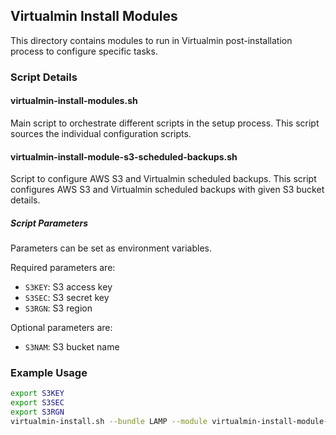 ## Virtualmin Install Modules

This directory contains modules to run in Virtualmin post-installation process
to configure specific tasks.

### Script Details

#### virtualmin-install-modules.sh

Main script to orchestrate different scripts in the setup process. This script
sources the individual configuration scripts.

#### virtualmin-install-module-s3-scheduled-backups.sh

Script to configure AWS S3 and Virtualmin scheduled backups. This script
configures AWS S3 and Virtualmin scheduled backups with given S3 bucket details.

##### Script Parameters
Parameters can be set as environment variables.

Required parameters are:

- `S3KEY`: S3 access key
- `S3SEC`: S3 secret key
- `S3RGN`: S3 region

Optional parameters are:

- `S3NAM`: S3 bucket name

### Example Usage

```bash
export S3KEY
export S3SEC
export S3RGN
virtualmin-install.sh --bundle LAMP --module virtualmin-install-module-s3-scheduled-backups
```
